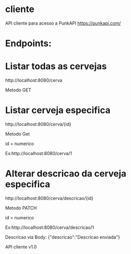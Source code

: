 # cliente
API cliente para acesso a PunkAPI https://punkapi.com/

# Endpoints:

# Listar todas as cervejas
http://localhost:8080/cerva

Metodo GET

# Listar cerveja especifica
http://localhost:8080/cerva/{id}

Metodo Get

id = numerico

Ex:http://localhost:8080/cerva/1

# Alterar descricao da cerveja especifica
http://localhost:8080/cerva/descricao/{id}

Metodo PATCH

id = numerico

Ex:http://localhost:8080/cerva/descricao/1

Descricao via Body: {"descricao":"Descricao enviada"}

API cliente v1.0
